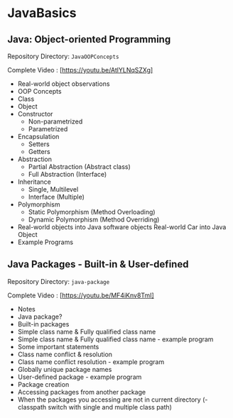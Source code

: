 # JavaBasics

## Java: Object-oriented Programming

Repository Directory: `JavaOOPConcepts`

Complete Video : [https://youtu.be/AtlYLNqSZXg]

- Real-world object observations
- OOP Concepts
- Class
- Object
- Constructor
  - Non-parametrized
  - Parametrized
- Encapsulation
  - Setters
  - Getters
- Abstraction
  - Partial Abstraction (Abstract class)
  - Full Abstraction (Interface)
- Inheritance
  - Single, Multilevel
  - Interface (Multiple)
- Polymorphism
  - Static Polymorphism (Method Overloading)
  - Dynamic Polymorphism (Method Overriding)
- Real-world objects into Java software objects
  Real-world Car into Java Object
- Example Programs

## Java Packages - Built-in & User-defined

Repository Directory: `java-package`

Complete Video : [https://youtu.be/MF4iKnv8TmI]

- Notes
- Java package?
- Built-in packages
- Simple class name & Fully qualified class name
- Simple class name & Fully qualified class name - example program
- Some important statements
- Class name conflict & resolution
- Class name conflict resolution - example program
- Globally unique package names
- User-defined package - example program
- Package creation
- Accessing packages from another package
- When the packages you accessing are not in current directory (-classpath switch with single and multiple class path)
